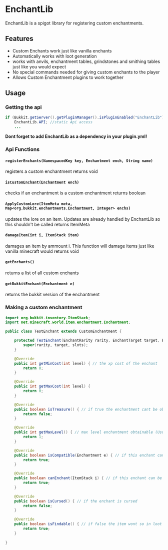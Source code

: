 # EnchantLib

EnchantLib is a spigot library for registering custom enchantments.

## Features

- Custom Enchants work just like vanilla enchants
- Automatically works with loot generation
- works with anvils, enchantment tables, grindstones and smithing tables just like you would expect
- No special commands needed for giving custom enchants to the player
- Allows Custom Enchantment plugins to work together

## Usage

### Getting the api

```java
if (Bukkit.getServer().getPluginManager().isPluginEnabled("EnchantLib")) {  
    EnchantLib.API; //static Api access
    ...
```
**Dont forget to add EnchantLib as a dependency in your plugin.yml!** 

### Api Functions

#### `registerEnchants(NamespacedKey key, Enchantment ench, String name)`
registers a custom enchantment
returns void

#### `isCustomEnchant(Enchantment ench)`
checks if an enchantment is a custom enchantment
returns boolean

#### `ApplyCustomLore(ItemMeta meta, Map<org.bukkit.enchantments.Enchantment, Integer> enchs)`
updates the lore on an item. Updates are already handled by EnchantLib so this shouldn't be called
returns ItemMeta

#### `damageItem(int i, ItemStack item)`
damages an item by ammount i. This function will damage items just like vanilla minecraft would
returns void

#### `getEnchants()`
returns a list of all custom enchants

#### `getBukkitEnchant(Enchantment e)`
returns the bukkit version of the enchantment

### Making a custom enchantment

```java
import org.bukkit.inventory.ItemStack;
import net.minecraft.world.item.enchantment.Enchantment;

public class TestEnchant extends CustomEnchantment {

	protected TestEnchant(EnchantRarity rarity, EnchantTarget target, EnchantSlot[] slots) {
		super(rarity, target, slots);
	}

	@Override
	public int getMinCost(int level) { // the xp cost of the enchant
		return 0;
	}

	@Override
	public int getMaxCost(int level) {
		return 0;
	}

	@Override
	public boolean isTreasure() { // if true the enchantment cant be obtained in an enchantment table
		return false;
	}

	@Override
	public int getMaxLevel() { // max level enchantment obtainable (Usually 1,3 or 5)
		return 1;
	}

	@Override
	public boolean isCompatible(Enchantment e) { // if this enchant can be applied to an item with the other enchant
		return true;
	}

	@Override
	public boolean canEnchant(ItemStack i) { // if this enchant can be applied to a certain item
		return true;
	}

	@Override
	public boolean isCursed() { // if the enchant is cursed
		return false;
	}

	@Override
	public boolean isFindable() { // if false the item wont so in loot generation, villagers and enchantment tables. it can still be in loot if specified, but wont be in random enchantment pool
		return true;
	}
	
}
```




